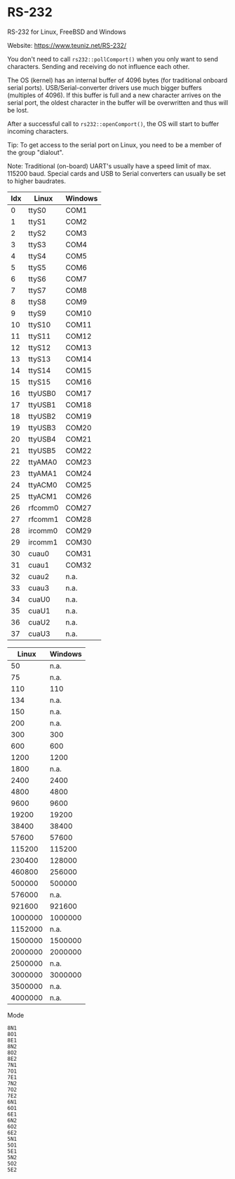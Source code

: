 # RS-232
RS-232 for Linux, FreeBSD and Windows

Website: https://www.teuniz.net/RS-232/


You don't need to call `rs232::pollComport()` when you only want to send characters. Sending and 
receiving do not influence each other.

The OS (kernel) has an internal buffer of 4096 bytes (for traditional onboard serial ports).
USB/Serial-converter drivers use much bigger buffers (multiples of 4096). If this buffer is full 
and a new character arrives on the serial port, the oldest character in the buffer will be 
overwritten and thus will be lost.

After a successful call to `rs232::openComport()`, the OS will start to buffer incoming 
characters.

Tip: To get access to the serial port on Linux, you need to be a member of the group "dialout".

Note: Traditional (on-board) UART's usually have a speed limit of max. 115200 baud.
      Special cards and USB to Serial converters can usually be set to higher baudrates.

Idx | Linux    | Windows
----|----------|--------
0   | ttyS0    | COM1
1   | ttyS1    | COM2
2   | ttyS2    | COM3
3   | ttyS3    | COM4
4   | ttyS4    | COM5
5   | ttyS5    | COM6
6   | ttyS6    | COM7
7   | ttyS7    | COM8
8   | ttyS8    | COM9
9   | ttyS9    | COM10
10  | ttyS10   | COM11
11  | ttyS11   | COM12
12  | ttyS12   | COM13
13  | ttyS13   | COM14
14  | ttyS14   | COM15
15  | ttyS15   | COM16
16  | ttyUSB0  | COM17
17  | ttyUSB1  | COM18
18  | ttyUSB2  | COM19
19  | ttyUSB3  | COM20
20  | ttyUSB4  | COM21
21  | ttyUSB5  | COM22
22  | ttyAMA0  | COM23
23  | ttyAMA1  | COM24
24  | ttyACM0  | COM25
25  | ttyACM1  | COM26
26  | rfcomm0  | COM27
27  | rfcomm1  | COM28
28  | ircomm0  | COM29
29  | ircomm1  | COM30
30  | cuau0    | COM31
31  | cuau1    | COM32
32  | cuau2    | n.a.
33  | cuau3    | n.a.
34  | cuaU0    | n.a.
35  | cuaU1    | n.a.
36  | cuaU2    | n.a.
37  | cuaU3    | n.a.

Linux    | Windows
---------|--------
50       | n.a.
75       | n.a.
110      | 110
134      | n.a.
150      | n.a.
200      | n.a.
300      | 300
600      | 600
1200     | 1200
1800     | n.a.
2400     | 2400
4800     | 4800
9600     | 9600
19200    | 19200
38400    | 38400
57600    | 57600
115200   | 115200
230400   | 128000
460800   | 256000
500000   | 500000
576000   | n.a.
921600   | 921600
1000000  | 1000000
1152000  | n.a.
1500000  | 1500000
2000000  | 2000000
2500000  | n.a.
3000000  | 3000000
3500000  | n.a.
4000000  | n.a.

Mode
```
8N1
8O1
8E1
8N2
8O2
8E2
7N1
7O1
7E1
7N2
7O2
7E2
6N1
6O1
6E1
6N2
6O2
6E2
5N1
5O1
5E1
5N2
5O2
5E2
```